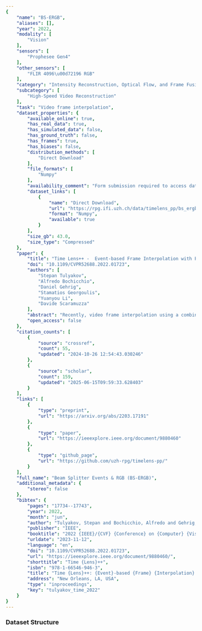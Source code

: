 ```yaml
---
{
    "name": "BS-ERGB",
    "aliases": [],
    "year": 2022,
    "modality": [
        "Vision"
    ],
    "sensors": [
        "Prophesee Gen4"
    ],
    "other_sensors": [
        "FLIR 4096\u00d72196 RGB"
    ],
    "category": "Intensity Reconstruction, Optical Flow, and Frame Fusion",
    "subcategory": [
        "High-Speed Video Reconstruction"
    ],
    "task": "Video frame interpolation",
    "dataset_properties": {
        "available_online": true,
        "has_real_data": true,
        "has_simulated_data": false,
        "has_ground_truth": false,
        "has_frames": true,
        "has_biases": false,
        "distribution_methods": [
            "Direct Download"
        ],
        "file_formats": [
            "Numpy"
        ],
        "availability_comment": "Form submission required to access dataset",
        "dataset_links": [
            {
                "name": "Direct Download",
                "url": "https://rpg.ifi.uzh.ch/data/timelens_pp/bs_ergb.zip",
                "format": "Numpy",
                "available": true
            }
        ],
        "size_gb": 43.0,
        "size_type": "Compressed"
    },
    "paper": {
        "title": "Time Lens++ -  Event-based Frame Interpolation with Parametric Nonlinear Flow and Multi-scale Fusion",
        "doi": "10.1109/CVPR52688.2022.01723",
        "authors": [
            "Stepan Tulyakov",
            "Alfredo Bochicchio",
            "Daniel Gehrig",
            "Stamatios Georgoulis",
            "Yuanyou Li",
            "Davide Scaramuzza"
        ],
        "abstract": "Recently, video frame interpolation using a combination of frame- and event-based cameras has surpassed traditional image-based methods both in terms of performance and memory efficiency. However, current methods still suffer from (i) brittle image-level fusion of complementary interpolation results, that fails in the presence of artifacts in the fused image, (ii) potentially temporally inconsistent and inefficient motion estimation procedures, that run for every inserted frame and (iii) low contrast regions that do not trigger events, and thus cause events-only motion estimation to generate artifacts. Moreover, previous methods were only tested on datasets consisting of planar and far-away scenes, which do not capture the full complexity of the real world. In this work, we address the above problems by introducing multi-scale feature-level fusion and computing one-shot non-linear inter-frame motion-which can be efficiently sampled for image warping-from events and images. We also collect the first large-scale events and frames dataset consisting of more than 100 challenging scenes with depth variations, captured with a new experimental setup based on a beamsplitter. We show that our method improves the reconstruction quality by up to 0.2 dB in terms of PSNR and up to 15\\% in LPIPS score.",
        "open_access": false
    },
    "citation_counts": [
        {
            "source": "crossref",
            "count": 55,
            "updated": "2024-10-26 12:54:43.030246"
        },
        {
            "source": "scholar",
            "count": 159,
            "updated": "2025-06-15T09:59:33.628403"
        }
    ],
    "links": [
        {
            "type": "preprint",
            "url": "https://arxiv.org/abs/2203.17191"
        },
        {
            "type": "paper",
            "url": "https://ieeexplore.ieee.org/document/9880460"
        },
        {
            "type": "github_page",
            "url": "https://github.com/uzh-rpg/timelens-pp/"
        }
    ],
    "full_name": "Beam Splitter Events & RGB (BS-ERGB)",
    "additional_metadata": {
        "stereo": false
    },
    "bibtex": {
        "pages": "17734--17743",
        "year": 2022,
        "month": "jun",
        "author": "Tulyakov, Stepan and Bochicchio, Alfredo and Gehrig, Daniel and Georgoulis, Stamatios and Li, Yuanyou and Scaramuzza, Davide",
        "publisher": "IEEE",
        "booktitle": "2022 {IEEE}/{CVF} {Conference} on {Computer} {Vision} and {Pattern} {Recognition} ({CVPR})",
        "urldate": "2023-11-12",
        "language": "en",
        "doi": "10.1109/CVPR52688.2022.01723",
        "url": "https://ieeexplore.ieee.org/document/9880460/",
        "shorttitle": "Time {Lens}++",
        "isbn": "978-1-66546-946-3",
        "title": "Time {Lens}++: {Event}-based {Frame} {Interpolation} with {Parametric} {Nonlinear} {Flow} and {Multi}-scale {Fusion}",
        "address": "New Orleans, LA, USA",
        "type": "inproceedings",
        "key": "tulyakov_time_2022"
    }
}
---
```



### Dataset Structure